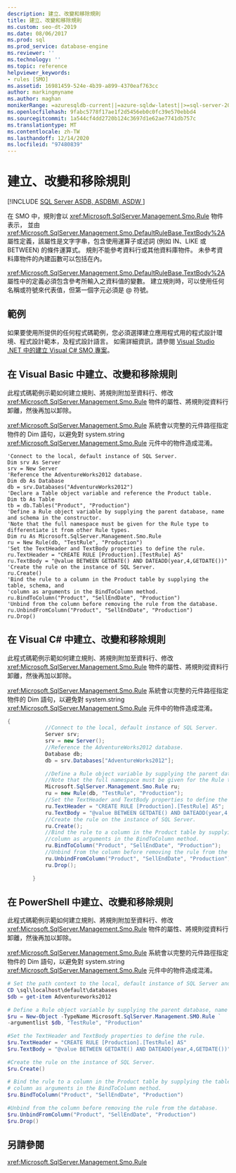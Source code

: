 ```yaml
---
description: 建立、改變和移除規則
title: 建立、改變和移除規則
ms.custom: seo-dt-2019
ms.date: 08/06/2017
ms.prod: sql
ms.prod_service: database-engine
ms.reviewer: ''
ms.technology: ''
ms.topic: reference
helpviewer_keywords:
- rules [SMO]
ms.assetid: 16981459-524e-4b39-a899-4370eaf763cc
author: markingmyname
ms.author: maghan
monikerRange: =azuresqldb-current||=azure-sqldw-latest||>=sql-server-2016||>=sql-server-linux-2017||=azuresqldb-mi-current
ms.openlocfilehash: 9fabc5778f17ae1f2d5456eb0c0fc39e570ebbd4
ms.sourcegitcommit: 1a544cf4dd2720b124c3697d1e62ae7741db757c
ms.translationtype: MT
ms.contentlocale: zh-TW
ms.lasthandoff: 12/14/2020
ms.locfileid: "97480839"
---
```

# <a name="creating-altering-and-removing-rules"></a>建立、改變和移除規則
[!INCLUDE [SQL Server ASDB, ASDBMI, ASDW ](../../../includes/applies-to-version/sql-asdb-asdbmi-asa.md)]

  在 SMO 中，規則會以 <xref:Microsoft.SqlServer.Management.Smo.Rule> 物件表示， 並由 <xref:Microsoft.SqlServer.Management.Smo.DefaultRuleBase.TextBody%2A> 屬性定義，該屬性是文字字串，包含使用運算子或述詞 (例如 IN、LIKE 或 BETWEEN) 的條件運算式。 規則不能參考資料行或其他資料庫物件。 未參考資料庫物件的內建函數可以包括在內。  
  
 <xref:Microsoft.SqlServer.Management.Smo.DefaultRuleBase.TextBody%2A> 屬性中的定義必須包含參考所輸入之資料值的變數。 建立規則時，可以使用任何名稱或符號來代表值，但第一個字元必須是 \@ 符號。  
  
## <a name="example"></a>範例  
 如果要使用所提供的任何程式碼範例，您必須選擇建立應用程式用的程式設計環境、程式設計範本，及程式設計語言。 如需詳細資訊，請參閱 [Visual Studio .NET 中的建立 Visual C&#35; SMO 專案](../../../relational-databases/server-management-objects-smo/how-to-create-a-visual-csharp-smo-project-in-visual-studio-net.md)。  
  
## <a name="creating-altering-and-removing-a-rule-in-visual-basic"></a>在 Visual Basic 中建立、改變和移除規則  
 此程式碼範例示範如何建立規則、將規則附加至資料行、修改 <xref:Microsoft.SqlServer.Management.Smo.Rule> 物件的屬性、將規則從資料行卸離，然後再加以卸除。  
  
  <xref:Microsoft.SqlServer.Management.Smo.Rule> 系統會以完整的元件路徑指定物件的 Dim 語句，以避免對 system.string <xref:Microsoft.SqlServer.Management.Smo.Rule> 元件中的物件造成混淆。  
  
```VBNET
'Connect to the local, default instance of SQL Server.
Dim srv As Server
srv = New Server
'Reference the AdventureWorks2012 database.
Dim db As Database
db = srv.Databases("AdventureWorks2012")
'Declare a Table object variable and reference the Product table.
Dim tb As Table
tb = db.Tables("Product", "Production")
'Define a Rule object variable by supplying the parent database, name and schema in the constructor. 
'Note that the full namespace must be given for the Rule type to differentiate it from other Rule types.
Dim ru As Microsoft.SqlServer.Management.Smo.Rule
ru = New Rule(db, "TestRule", "Production")
'Set the TextHeader and TextBody properties to define the rule.
ru.TextHeader = "CREATE RULE [Production].[TestRule] AS"
ru.TextBody = "@value BETWEEN GETDATE() AND DATEADD(year,4,GETDATE())"
'Create the rule on the instance of SQL Server.
ru.Create()
'Bind the rule to a column in the Product table by supplying the table, schema, and 
'column as arguments in the BindToColumn method.
ru.BindToColumn("Product", "SellEndDate", "Production")
'Unbind from the column before removing the rule from the database.
ru.UnbindFromColumn("Product", "SellEndDate", "Production")
ru.Drop()
```
  
## <a name="creating-altering-and-removing-a-rule-in-visual-c"></a>在 Visual C# 中建立、改變和移除規則  
 此程式碼範例示範如何建立規則、將規則附加至資料行、修改 <xref:Microsoft.SqlServer.Management.Smo.Rule> 物件的屬性、將規則從資料行卸離，然後再加以卸除。  
  
  <xref:Microsoft.SqlServer.Management.Smo.Rule> 系統會以完整的元件路徑指定物件的 Dim 語句，以避免對 system.string <xref:Microsoft.SqlServer.Management.Smo.Rule> 元件中的物件造成混淆。  
  
```csharp  
{  
            //Connect to the local, default instance of SQL Server.   
            Server srv;  
            srv = new Server();  
            //Reference the AdventureWorks2012 database.   
            Database db;  
            db = srv.Databases["AdventureWorks2012"];  
  
            //Define a Rule object variable by supplying the parent database, name and schema in the constructor.   
            //Note that the full namespace must be given for the Rule type to differentiate it from other Rule types.   
            Microsoft.SqlServer.Management.Smo.Rule ru;  
            ru = new Rule(db, "TestRule", "Production");  
            //Set the TextHeader and TextBody properties to define the rule.   
            ru.TextHeader = "CREATE RULE [Production].[TestRule] AS";  
            ru.TextBody = "@value BETWEEN GETDATE() AND DATEADD(year,4,GETDATE())";  
            //Create the rule on the instance of SQL Server.   
            ru.Create();  
            //Bind the rule to a column in the Product table by supplying the table, schema, and   
            //column as arguments in the BindToColumn method.   
            ru.BindToColumn("Product", "SellEndDate", "Production");  
            //Unbind from the column before removing the rule from the database.   
            ru.UnbindFromColumn("Product", "SellEndDate", "Production");  
            ru.Drop();  
  
        }  
```  
  
## <a name="creating-altering-and-removing-a-rule-in-powershell"></a>在 PowerShell 中建立、改變和移除規則  
 此程式碼範例示範如何建立規則、將規則附加至資料行、修改 <xref:Microsoft.SqlServer.Management.Smo.Rule> 物件的屬性、將規則從資料行卸離，然後再加以卸除。  
  
  <xref:Microsoft.SqlServer.Management.Smo.Rule> 系統會以完整的元件路徑指定物件的 Dim 語句，以避免對 system.string <xref:Microsoft.SqlServer.Management.Smo.Rule> 元件中的物件造成混淆。  
  
```powershell   
# Set the path context to the local, default instance of SQL Server and get a reference to AdventureWorks2012  
CD \sql\localhost\default\databases  
$db = get-item Adventureworks2012  
  
# Define a Rule object variable by supplying the parent database, name and schema in the constructor.   
$ru = New-Object -TypeName Microsoft.SqlServer.Management.SMO.Rule `  
-argumentlist $db, "TestRule", "Production"  
  
#Set the TextHeader and TextBody properties to define the rule.   
$ru.TextHeader = "CREATE RULE [Production].[TestRule] AS"  
$ru.TextBody = "@value BETWEEN GETDATE() AND DATEADD(year,4,GETDATE())"  
  
#Create the rule on the instance of SQL Server.   
$ru.Create()  
  
# Bind the rule to a column in the Product table by supplying the table, schema, and   
# column as arguments in the BindToColumn method.   
$ru.BindToColumn("Product", "SellEndDate", "Production")  
  
#Unbind from the column before removing the rule from the database.   
$ru.UnbindFromColumn("Product", "SellEndDate", "Production")  
$ru.Drop()  
```  
  
## <a name="see-also"></a>另請參閱  
 <xref:Microsoft.SqlServer.Management.Smo.Rule>  
  
  
